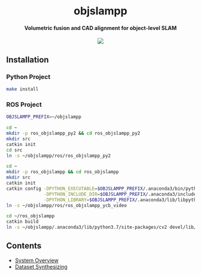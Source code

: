 <h1 align="center">
  objslampp
</h1>

<h4 align="center">
  Volumetric fusion and CAD alignment for object-level SLAM
</h4>

<div align="center">
  <a href="https://github.com/wkentaro/objslampp/actions">
    <img src="https://github.com/wkentaro/objslampp/workflows/CI/badge.svg">
  </a>
</div>


## Installation

### Python Project

```bash
make install
```


### ROS Project

```bash
OBJSLAMPP_PREFIX=~/objslampp

cd ~
mkdir -p ros_objslampp_py2 && cd ros_objslampp_py2
mkdir src
catkin init
cd src
ln -s ~/objslampp/ros/ros_objslampp_py2

cd ~
mkdir -p ros_objslampp && cd ros_objslampp
mkdir src
catkin init
catkin config -DPYTHON_EXECUTABLE=$OBJSLAMPP_PREFIX/.anaconda3/bin/python \
              -DPYTHON_INCLUDE_DIR=$OBJSLAMPP_PREFIX/.anaconda3/include/python3.7m \
              -DPYTHON_LIBRARY=$OBJSLAMPP_PREFIX/.anaconda3/lib/libpython3.7m.so
ln -s ~/objslampp/ros/ros_objslampp_ycb_video

cd ~/ros_objslampp
catkin build
ln -s ~/objslampp/.anaconda3/lib/python3.7/site-packages/cv2 devel/lib/python3/dist-packages/cv2
```


## Contents

- [System Overview](https://drive.google.com/open?id=1EnOtEawvWUcihlsnSrIbNeB5oE-UJGDv)
- [Dataset Synthesizing](https://github.com/wkentaro/scenenetrgb-d/tree/master/python/examples#object-level-slam-full-recon-and-physical-sim-for-navi-and-manip-in-heavy-clutter)
